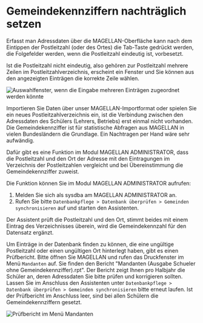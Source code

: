 # Gemeindekennziffern nachträglich setzen

Erfasst man Adressdaten über die MAGELLAN-Oberfläche kann nach dem Eintippen der Postleitzahl (oder des Ortes) die Tab-Taste gedrückt werden, die Folgefelder werden, wenn die Postleitzahl eindeutig ist, vorbesetzt. 

Ist die Postleitzahl nicht eindeutig, also gehören zur Postleitzahl mehrere Zeilen im Postleitzahlverzeichnis, erscheint ein Fenster und Sie können aus den angezeigten Einträgen die korrekte Zeile wählen.

![Auswahlfenster, wenn die Eingabe mehreren Einträgen zugeordnet werden könnte](../images/gemeinde.png)

Importieren Sie Daten über unser MAGELLAN-Importformat oder spielen Sie ein neues Postleitzahlverzeichnis ein, ist die Verbindung zwischen den Adressdaten des Schülers (Lehrers, Betriebs) erst einmal nicht vorhanden. Die Gemeindekennziffer ist für statistische Abfragen aus MAGELLAN in vielen Bundesländern die Grundlage. Ein Nachtragen per Hand wäre sehr aufwändig.

Dafür gibt es eine Funktion im Modul MAGELLAN ADMINISTRATOR, dass die Postleitzahl und den Ort der Adresse mit den Eintragungen im Verzeichnis der Postleitzahlen vergleicht und bei Übereinstimmung die Gemeindekennziffer zuweist.

Die Funktion können Sie im Modul MAGELLAN ADMINISTRATOR aufrufen:

1. Melden Sie sich als sysdba am MAGELLAN ADMINISTRATOR an.
2. Rufen Sie bitte `Datenbankpflege > Datenbank überprüfen > Gemeinden synchronisieren` auf und starten den Assistenten.

Der Assistent prüft die Postleitzahl und den Ort, stimmt beides mit einem Eintrag des Verzeichnisses überein, wird die Gemeindekennzahl für den Datensatz ergänzt.

Um Einträge in der Datenbank finden zu können, die eine ungültige Postleitzahl oder einen ungültigen Ort hinterlegt haben, gibt es einen Prüfbericht. Bitte öffnen Sie MAGELLAN und rufen das Druckfenster im Menü `Mandanten` auf. Sie finden den Bericht "Mandanten (Ausgabe Schueler ohne Gemeindekennziffer).rpt". Der Bericht zeigt Ihnen pro Halbjahr die Schüler an, deren Adressdaten Sie bitte prüfen und korrigieren sollten. Lassen Sie im Anschluss den Assistenten unter `Datenbankpflege > Datenbank überprüfen > Gemeinden synchronisieren` bitte erneut laufen. Ist der Prüfbericht im Anschluss leer, sind bei allen Schülern die Gemeindekennziffern gesetzt.

![Prüfbericht im Menü Mandanten](../images/gemeinde1.png)
